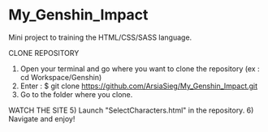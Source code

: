 # My_Genshin_Impact
Mini project to training the HTML/CSS/SASS language.

CLONE REPOSITORY
1) Open your terminal and go where you want to clone the repository (ex : cd Workspace/Genshin)
2) Enter : $ git clone  https://github.com/ArsiaSieg/My_Genshin_Impact.git
3) Go to the folder where you clone.


WATCH THE SITE
5) Launch "SelectCharacters.html" in the repository.
6) Navigate and enjoy!


